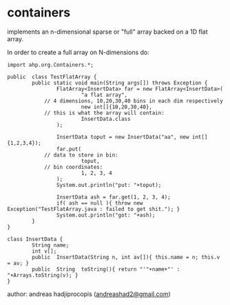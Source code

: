 # containers

implements an n-dimensional sparse or "full" array backed on a
1D flat array.

In order to create a full array on N-dimensions do:

```
import ahp.org.Containers.*;

public  class TestFlatArray {
        public static void main(String args[]) throws Exception {
                FlatArray<InsertData> far = new FlatArray<InsertData>(
                        "a flat array",
			// 4 dimensions, 10,20,30,40 bins in each dim respectively
                        new int[]{10,20,30,40},
			// this is what the array will contain:
                        InsertData.class
                );

                InsertData toput = new InsertData("aa", new int[]{1,2,3,4});
                far.put(
			// data to store in bin:
                        toput,
			// bin coordinates:
                        1, 2, 3, 4
                );
                System.out.println("put: "+toput);

                InsertData ash = far.get(1, 2, 3, 4);
                if( ash == null ){ throw new Exception("TestFlatArray.java : failed to get shit."); }
                System.out.println("got: "+ash);
        }
}

class InsertData {
        String name;
        int v[];
        public  InsertData(String n, int av[]){ this.name = n; this.v = av; }
        public  String  toString(){ return "'"+name+"' : "+Arrays.toString(v); }
}
``` 

author: andreas hadjiprocopis (andreashad2@gmail.com)
